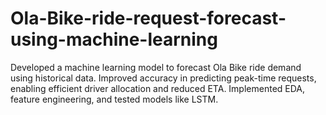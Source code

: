 # Ola-Bike-ride-request-forecast-using-machine-learning
Developed a machine learning model to forecast Ola Bike ride demand using historical data. Improved accuracy in predicting peak-time requests, enabling efficient driver allocation and reduced ETA. Implemented EDA, feature engineering, and tested models like LSTM.

